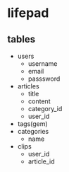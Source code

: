 # lifepad
## tables

- users
  - username
  - email
  - passsword
- articles
  - title
  - content
  - category_id
  - user_id
- tags(gem)
- categories
  - name
- clips
  - user_id
  - article_id
